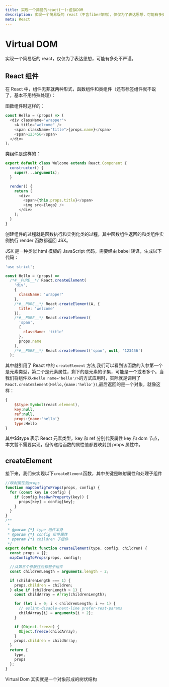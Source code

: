 ```yaml
---
title: 实现一个简易的react(一):虚拟DOM
description: 实现一个简易版的 react（不含fiber架构），仅仅为了表达思想，可能有多处不严谨。
meta: React
---
```


# Virtual DOM

实现一个简易版的 react，仅仅为了表达思想，可能有多处不严谨。

## React 组件

在 React 中，组件无非就两种形式，函数组件和类组件（还有标签组件就不说了，基本不用特殊处理）：

函数组件时这样的：

```js
const Hello = (props) => (
  <div className="wrapper">
    <A title="welcome" />
    <span className="title">{props.name}</span>
    <span>123456</span>
  </div>
);
```

类组件是这样的：

```js
export default class Welcome extends React.Component {
  constructor() {
    super(...arguments);
  }

  render() {
    return (
      <div>
        <span>{this.props.title}</span>
        <img src={logo} />
      </div>
    );
  }
}
```

创建组件的过程就是函数执行和实例化类的过程，其中函数组件返回的和类组件实例执行 render 函数都返回 JSX。

JSX 是一种类似 html 模板的 JavaScript 代码，需要经由 babel 转译，生成以下代码：

```js
'use strict';

const Hello = (props) =>
  /*#__PURE__*/ React.createElement(
    'div',
    {
      className: 'wrapper'
    },
    /*#__PURE__*/ React.createElement(A, {
      title: 'welcome'
    }),
    /*#__PURE__*/ React.createElement(
      'span',
      {
        className: 'title'
      },
      props.name
    ),
    /*#__PURE__*/ React.createElement('span', null, '123456')
  );
```

其中就引用了 React 中的 `createElement` 方法,我们可以看到该函数的入参第一个是元素类型，第二个是元素属性，剩下的是元素的子集，可能是一个或者多个。当我们将组件以`<Hello name='hello'/>`的方式应用时，实际就是调用了`React.createElement(Hello,{name:'hello'})`,最后返回的是一个对象，就像这样：

```js
{
	$$type:Symbol(react.element),
	key:null,
	ref:null,
	props:{name:'hello'}
	type:Hello
}
```

其中\$\$type 表示 React 元素类型，key 和 ref 分别代表属性 key 和 dom 节点，本文暂不需要实现，但传递给函数的属性值都要映射到 props 属性中。

## createElement

接下来，我们来实现以下`createElement`函数，其中关键是映射属性和处理子组件

```js
//映射属性到props
function mapConfigToProps(props, config) {
  for (const key in config) {
    if (config.hasOwnProperty(key)) {
      props[key] = config[key];
    }
  }
}
/**
 *
 * @param {*} type 组件本身
 * @param {*} config 组件属性
 * @param {*} children 子组件
 */
export default function createElement(type, config, children) {
  const props = {};
  mapConfigToProps(props, config);

  //从第三个参数往后都是子组件
  const childrenLength = arguments.length - 2;

  if (childrenLength === 1) {
    props.children = children;
  } else if (childrenLength > 1) {
    const childArray = Array(childrenLength);

    for (let i = 0; i < childrenLength; i += 1) {
      // eslint-disable-next-line prefer-rest-params
      childArray[i] = arguments[i + 2];
    }

    if (Object.freeze) {
      Object.freeze(childArray);
    }
    props.children = childArray;
  }
  return {
    type,
    props
  };
}
```

Virtual Dom 其实就是一个对象形成的树状结构
